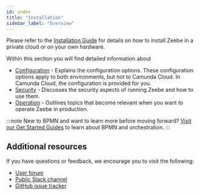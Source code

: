 ```yaml
---
id: index
title: "Installation"
sidebar_label: "Overview"
---
```


Please refer to the [Installation Guide](/docs/self-managed/platform-deployment/) for details on how to install Zeebe in a private cloud or on your own hardware.

Within this section you will find detailed information about 

- [Configuration](configuration/configuration.md) - Explains the configuration options. These configuration options apply to both environments, but not to Camunda Cloud. In Camunda Cloud, the configuration is provided for you.
- [Security](security/security.md) - Discusses the security aspects of running Zeebe and how to use them.
- [Operation](operations/index.md) - Outlines topics that become relevant when you want to operate Zeebe in production.


:::note
New to BPMN and want to learn more before moving forward? [Visit our Get Started Guides](/docs/guides/getting-started/) to learn about BPMN and orchestration.
:::


## Additional resources

If you have questions or feedback, we encourage you to visit the following:

- [User forum](https://forum.camunda.io/)
- [Public Slack channel](https://zeebe-slack-invite.herokuapp.com/)
- [GitHub issue tracker](https://github.com/camunda/zeebe/issues)
